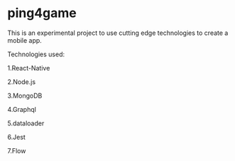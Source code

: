 # ping4game

This is an experimental project to use cutting edge technologies to create a mobile app.

Technologies used:

1.React-Native

2.Node.js

3.MongoDB

4.Graphql

5.dataloader

6.Jest

7.Flow
